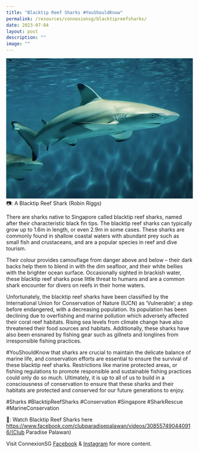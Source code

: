 ```yaml
---
title: "Blacktip Reef Sharks #YouShouldKnow"
permalink: /resources/connexionsg/blacktipreefsharks/
date: 2023-07-04
layout: post
description: ""
image: ""
---
```

![](/images/connexionsg/2023/blacktip%20reef%20sharks.jpg)
📷: A Blacktip Reef Shark (Robin Riggs)


There are sharks native to Singapore called blacktip reef sharks, named after their characteristic black fin tips. The blacktip reef sharks can typically grow up to 1.6m in length, or even 2.9m in some cases. These sharks are commonly found in shallow coastal waters with abundant prey such as small fish and crustaceans, and are a popular species in reef and dive tourism.

Their colour provides camouflage from danger above and below – their dark backs help them to blend in with the dim seafloor, and their white bellies with the brighter ocean surface. Occasionally sighted in brackish water, these blacktip reef sharks pose little threat to humans and are a common shark encounter for divers on reefs in their home waters.

Unfortunately, the blacktip reef sharks have been classified by the International Union for Conservation of Nature (IUCN) as ‘Vulnerable’; a step before endangered, with a decreasing population. Its population has been declining due to overfishing and marine pollution which adversely affected their coral reef habitats. Rising sea levels from climate change have also threatened their food sources and habitats. Additionally, these sharks have also been ensnared by fishing gear such as gillnets and longlines from irresponsible fishing practices.

#YouShouldKnow that sharks are crucial to maintain the delicate balance of marine life, and conservation efforts are essential to ensure the survival of these blacktip reef sharks. Restrictions like marine protected areas, or fishing regulations to promote responsible and sustainable fishing practices could only do so much. Ultimately, it is up to all of us to build in a consciousness of conservation to ensure that these sharks and their habitats are protected and conserved for our future generations to enjoy.

#Sharks #BlacktipReefSharks #Conservation #Singapore #SharkRescue #MarineConservation

🎥: Watch Blacktip Reef Sharks here 
https://www.facebook.com/clubparadisepalawan/videos/308557490440916/(Club Paradise Palawan)

Visit ConnexionSG <a target="_blank" href="https://www.facebook.com/ConnexionSG">Facebook</a> &amp; <a target="_blank" href="https://www.instagram.com/connexionsg/">Instagram</a> for more content.